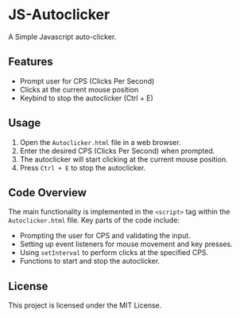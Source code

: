 # JS-Autoclicker

A Simple Javascript auto-clicker.

## Features

- Prompt user for CPS (Clicks Per Second)
- Clicks at the current mouse position
- Keybind to stop the autoclicker (Ctrl + E)

## Usage

1. Open the `Autoclicker.html` file in a web browser.
2. Enter the desired CPS (Clicks Per Second) when prompted.
3. The autoclicker will start clicking at the current mouse position.
4. Press `Ctrl + E` to stop the autoclicker.

## Code Overview

The main functionality is implemented in the `<script>` tag within the `Autoclicker.html` file. Key parts of the code include:

- Prompting the user for CPS and validating the input.
- Setting up event listeners for mouse movement and key presses.
- Using `setInterval` to perform clicks at the specified CPS.
- Functions to start and stop the autoclicker.

## License

This project is licensed under the MIT License.
